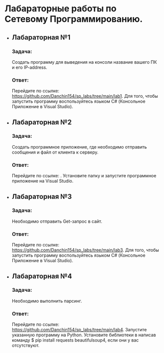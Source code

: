 # Лабараторные работы по Сетевому Программированию.
+ ## __Лабараторная №1__ ##
    ### __Задача:__ 
    Создать программу для выведения на консоли название вашего ПК и его IP-address.
    
    ### __Ответ:__ 
    
    Перейдите по ссылке: https://github.com/Danchin154/sp_labs/tree/main/lab1. Для того, чтобы запустить программу воспользуйтесь языком C# (Консольное Приложение в Visual Studio).
    
+ ## __Лабараторная №2__ ##
    ### __Задача:__ 
    Создать программное приложение, где необходимо отправить сообщения и файл от клиента к серверу.
    
    ### __Ответ:__ 
    
    Перейдите по ссылке: . Установите папку и запустите программное приложение на Visual Studio.
    
+ ## __Лабараторная №3__ ##
    ### __Задача:__ 
    Необходимо отправить Get-запрос в сайт.
    
    ### __Ответ:__ 
    
    Перейдите по ссылке: https://github.com/Danchin154/sp_labs/tree/main/lab3. Для того, чтобы запустить программу воспользуйтесь языком C# (Консольное Приложение в Visual Studio).
    
+ ## __Лабараторная №4__ ##
    ### __Задача:__ 
    Необходимо выполнить парсинг.
    
    ### __Ответ:__ 
    
    Перейдите по ссылке: https://github.com/Danchin154/sp_labs/tree/main/lab4. Запустите указанную программу на Python. Установите библиотеки в написав команду  $ pip install requests beautifulsoup4, если они у вас отсутствуют.
    
